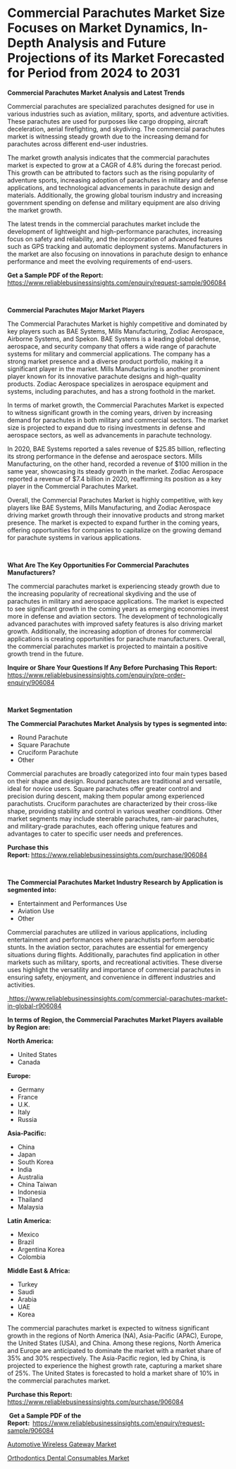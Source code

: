 <p><h1>Commercial Parachutes Market Size Focuses on Market Dynamics, In-Depth Analysis and Future Projections of its Market Forecasted for Period from 2024 to 2031</h1></p><p><strong>Commercial Parachutes Market Analysis and Latest Trends</strong></p>
<p><p>Commercial parachutes are specialized parachutes designed for use in various industries such as aviation, military, sports, and adventure activities. These parachutes are used for purposes like cargo dropping, aircraft deceleration, aerial firefighting, and skydiving. The commercial parachutes market is witnessing steady growth due to the increasing demand for parachutes across different end-user industries.</p><p>The market growth analysis indicates that the commercial parachutes market is expected to grow at a CAGR of 4.8% during the forecast period. This growth can be attributed to factors such as the rising popularity of adventure sports, increasing adoption of parachutes in military and defense applications, and technological advancements in parachute design and materials. Additionally, the growing global tourism industry and increasing government spending on defense and military equipment are also driving the market growth.</p><p>The latest trends in the commercial parachutes market include the development of lightweight and high-performance parachutes, increasing focus on safety and reliability, and the incorporation of advanced features such as GPS tracking and automatic deployment systems. Manufacturers in the market are also focusing on innovations in parachute design to enhance performance and meet the evolving requirements of end-users.</p></p>
<p><strong>Get a Sample PDF of the Report:&nbsp;</strong> <a href="https://www.reliablebusinessinsights.com/enquiry/request-sample/906084">https://www.reliablebusinessinsights.com/enquiry/request-sample/906084</a></p>
<p>&nbsp;</p>
<p><strong>Commercial Parachutes Major Market Players</strong></p>
<p><p>The Commercial Parachutes Market is highly competitive and dominated by key players such as BAE Systems, Mills Manufacturing, Zodiac Aerospace, Airborne Systems, and Spekon. BAE Systems is a leading global defense, aerospace, and security company that offers a wide range of parachute systems for military and commercial applications. The company has a strong market presence and a diverse product portfolio, making it a significant player in the market. Mills Manufacturing is another prominent player known for its innovative parachute designs and high-quality products. Zodiac Aerospace specializes in aerospace equipment and systems, including parachutes, and has a strong foothold in the market.</p><p>In terms of market growth, the Commercial Parachutes Market is expected to witness significant growth in the coming years, driven by increasing demand for parachutes in both military and commercial sectors. The market size is projected to expand due to rising investments in defense and aerospace sectors, as well as advancements in parachute technology.</p><p>In 2020, BAE Systems reported a sales revenue of $25.85 billion, reflecting its strong performance in the defense and aerospace sectors. Mills Manufacturing, on the other hand, recorded a revenue of $100 million in the same year, showcasing its steady growth in the market. Zodiac Aerospace reported a revenue of $7.4 billion in 2020, reaffirming its position as a key player in the Commercial Parachutes Market.</p><p>Overall, the Commercial Parachutes Market is highly competitive, with key players like BAE Systems, Mills Manufacturing, and Zodiac Aerospace driving market growth through their innovative products and strong market presence. The market is expected to expand further in the coming years, offering opportunities for companies to capitalize on the growing demand for parachute systems in various applications.</p></p>
<p>&nbsp;</p>
<p><strong>What Are The Key Opportunities For Commercial Parachutes Manufacturers?</strong></p>
<p><p>The commercial parachutes market is experiencing steady growth due to the increasing popularity of recreational skydiving and the use of parachutes in military and aerospace applications. The market is expected to see significant growth in the coming years as emerging economies invest more in defense and aviation sectors. The development of technologically advanced parachutes with improved safety features is also driving market growth. Additionally, the increasing adoption of drones for commercial applications is creating opportunities for parachute manufacturers. Overall, the commercial parachutes market is projected to maintain a positive growth trend in the future.</p></p>
<p><strong>Inquire or Share Your Questions If Any Before Purchasing This Report:</strong> <a href="https://www.reliablebusinessinsights.com/enquiry/pre-order-enquiry/906084">https://www.reliablebusinessinsights.com/enquiry/pre-order-enquiry/906084</a></p>
<p>&nbsp;</p>
<p><strong>Market Segmentation</strong></p>
<p><strong>The Commercial Parachutes Market Analysis by types is segmented into:</strong></p>
<p><ul><li>Round Parachute</li><li>Square Parachute</li><li>Cruciform Parachute</li><li>Other</li></ul></p>
<p><p>Commercial parachutes are broadly categorized into four main types based on their shape and design. Round parachutes are traditional and versatile, ideal for novice users. Square parachutes offer greater control and precision during descent, making them popular among experienced parachutists. Cruciform parachutes are characterized by their cross-like shape, providing stability and control in various weather conditions. Other market segments may include steerable parachutes, ram-air parachutes, and military-grade parachutes, each offering unique features and advantages to cater to specific user needs and preferences.</p></p>
<p><strong>Purchase this Report:&nbsp;</strong><a href="https://www.reliablebusinessinsights.com/purchase/906084">https://www.reliablebusinessinsights.com/purchase/906084</a></p>
<p>&nbsp;</p>
<p><strong>The Commercial Parachutes Market Industry Research by Application is segmented into:</strong></p>
<p><ul><li>Entertainment and Performances Use</li><li>Aviation Use</li><li>Other</li></ul></p>
<p><p>Commercial parachutes are utilized in various applications, including entertainment and performances where parachutists perform aerobatic stunts. In the aviation sector, parachutes are essential for emergency situations during flights. Additionally, parachutes find application in other markets such as military, sports, and recreational activities. These diverse uses highlight the versatility and importance of commercial parachutes in ensuring safety, enjoyment, and convenience in different industries and activities.</p></p>
<p><a href="https://www.reliablebusinessinsights.com/commercial-parachutes-market-in-global-r906084">&nbsp;https://www.reliablebusinessinsights.com/commercial-parachutes-market-in-global-r906084</a></p>
<p><strong>In terms of Region, the Commercial Parachutes Market Players available by Region are:</strong></p>
<p>
    <p> <strong> North America: </strong>
        <ul>
            <li>United States</li>
            <li>Canada</li>
        </ul>
        </p> 
    <p> <strong> Europe: </strong>
        <ul>
            <li>Germany</li>
            <li>France</li>
            <li>U.K.</li>
            <li>Italy</li>
            <li>Russia</li>
        </ul>
        </p> 
    <p> <strong> Asia-Pacific: </strong>
        <ul>
            <li>China</li>
            <li>Japan</li>
            <li>South Korea</li>
            <li>India</li>
            <li>Australia</li>
            <li>China Taiwan</li>
            <li>Indonesia</li>
            <li>Thailand</li>
            <li>Malaysia</li>
        </ul>
        </p> 
    <p> <strong> Latin America: </strong>
        <ul>
            <li>Mexico</li>
            <li>Brazil</li>
            <li>Argentina Korea</li>
            <li>Colombia</li>
        </ul>
        </p> 
    <p> <strong> Middle East & Africa: </strong>
        <ul>
            <li>Turkey</li>
            <li>Saudi</li>
            <li>Arabia</li>
            <li>UAE</li>
            <li>Korea</li>
        </ul>
    </p>
    </p>
<p><p>The commercial parachutes market is expected to witness significant growth in the regions of North America (NA), Asia-Pacific (APAC), Europe, the United States (USA), and China. Among these regions, North America and Europe are anticipated to dominate the market with a market share of 35% and 30% respectively. The Asia-Pacific region, led by China, is projected to experience the highest growth rate, capturing a market share of 25%. The United States is forecasted to hold a market share of 10% in the commercial parachutes market.</p></p>
<p><strong>Purchase this Report: </strong><a href="https://www.reliablebusinessinsights.com/purchase/906084">https://www.reliablebusinessinsights.com/purchase/906084</a></p>
<p>&nbsp;<strong>Get a Sample PDF of the Report:&nbsp;&nbsp;</strong><a href="https://www.reliablebusinessinsights.com/enquiry/request-sample/906084">https://www.reliablebusinessinsights.com/enquiry/request-sample/906084</a></p>
<p><strong></strong></p>
<p><p><a href="https://github.com/mauripalmi/Market-Research-Report-List-5/blob/main/automotive-wireless-gateway-market.md">Automotive Wireless Gateway Market</a></p><p><a href="https://github.com/nicoletavirag/Market-Research-Report-List-5/blob/main/orthodontics-dental-consumables-market.md">Orthodontics Dental Consumables Market</a></p></p>